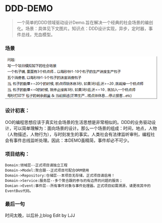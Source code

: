# DDD-DEMO
> 一个简单的DDD领域驱动设计Demo.旨在解决一个经典的社会场景的编创化。场景：具体见下文图片。知识点：DDD设计实现，异步，定时器，事件总线，充血模型。


### 场景
![image](https://github.com/ImagineL/DDD-DEMO/blob/master/scence.png?raw=true)

### 设计初衷：
OO的编程思想应该于真实社会场景的生活思想是非常相似的。DDD的业务驱动设计，可以简单理解为：面向场景的设计。那么一个场景的组成：时间，地点，人物（人物描述，人物行为），与时刻发生的事实。人类社会有法律监听审判，编程社会有事件总线监听处理。因此：本DEMO虽精简，事件却必不可少。

### 项目结构：

```
Domain:领域层--正式项目请独立工程
Domain->Model:聚合跟--正式项目可配合ORM使用
Domain->Repository:仓储层--本项目无存储，正式项目请启用！
Domain->Service:服务层--多个聚合跟的参与的有边界的问题的服务；
Domian->Event:事件层--所有事件对象与事件处理器。正式项目如需溯源，请更改其中的EventBus代码。

```

### 最后一句
时间太晚，以后补上blog
Edit by LJJ